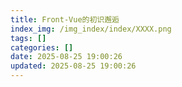 ```yaml
---
title: Front-Vue的初识邂逅
index_img: /img_index/index/XXXX.png
tags: []
categories: []
date: 2025-08-25 19:00:26
updated: 2025-08-25 19:00:26
---
```

